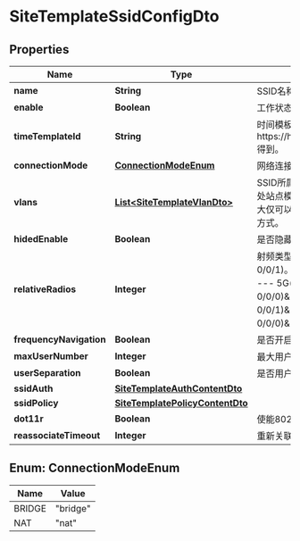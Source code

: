 
# SiteTemplateSsidConfigDto

## Properties
Name | Type | Description | Notes
------------ | ------------- | ------------- | -------------
**name** | **String** | SSID名称。 | 
**enable** | **Boolean** | 工作状态开启。 | 
**timeTemplateId** | **String** | 时间模板ID。时间模板可以通过第三方开放接口https://host:port/controller/campus/v3/networkconfig/timetemplate得到。 |  [optional]
**connectionMode** | [**ConnectionModeEnum**](#ConnectionModeEnum) | 网络连接方式，大小写不敏感，前后空格忽略，且不能含有全角字符。 | 
**vlans** | [**List&lt;SiteTemplateVlanDto&gt;**](SiteTemplateVlanDto.md) | SSID所属的VLAN配置信息。站点模板与站点配置的AP SSID不同，此处站点模板的同一SSID所属VLAN不支持按照标签进行差异化配置，最大仅可以配置一个SiteTemplateVlanDto对象，考虑后续扩展，采用数组方式。 |  [optional]
**hidedEnable** | **Boolean** | 是否隐藏SSID。 | 
**relativeRadios** | **Integer** | 射频类型。 1 --- 2.4G(wlan-radio 0/0/0)。 2 --- 5G(wlan-radio 0/0/1)。 3 --- 2.4G(wlan-radio 0/0/0)&amp;5G(wlan-radio 0/0/1)。 4 --- 5G(wlan-radio 0/0/2)。 5 --- 2.4G(wlan-radio 0/0/0)&amp;5G(wlan-radio 0/0/2)。 6 --- 5G(wlan-radio 0/0/1)&amp;5G(wlan-radio 0/0/2)。 7 --- 2.4G(wlan-radio 0/0/0)&amp;5G(wlan-radio 0/0/1)&amp;5G(wlan-radio 0/0/2)。 | 
**frequencyNavigation** | **Boolean** | 是否开启频谱导航。 |  [optional]
**maxUserNumber** | **Integer** | 最大用户数。 | 
**userSeparation** | **Boolean** | 是否用户隔离。 | 
**ssidAuth** | [**SiteTemplateAuthContentDto**](SiteTemplateAuthContentDto.md) |  | 
**ssidPolicy** | [**SiteTemplatePolicyContentDto**](SiteTemplatePolicyContentDto.md) |  |  [optional]
**dot11r** | **Boolean** | 使能802.11r快速漫游功能。 |  [optional]
**reassociateTimeout** | **Integer** | 重新关联的超时时间，单位为秒。 |  [optional]


<a name="ConnectionModeEnum"></a>
## Enum: ConnectionModeEnum
Name | Value
---- | -----
BRIDGE | &quot;bridge&quot;
NAT | &quot;nat&quot;



